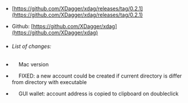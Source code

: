 - [https://github.com/XDagger/xdag/releases/tag/0.2.1](https://github.com/XDagger/xdag/releases/tag/0.2.1)
- Github: [https://github.com/XDagger/xdag](https://github.com/XDagger/xdag)

- ###### List of changes:
- &emsp; Mac version
- &emsp; FIXED: a new account could be created if current directory is differ from directory with executable
- &emsp; GUI wallet: account address is copied to clipboard on doubleclick